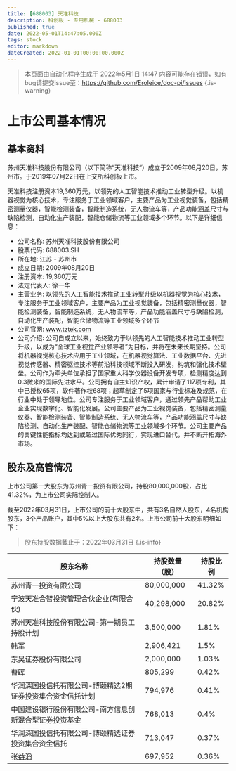 ```yaml
---
title: [688003] 天准科技
description: 科创板 - 专用机械 - 688003
published: true
date: 2022-05-01T14:47:05.000Z
tags: stock
editor: markdown
dateCreated: 2022-01-01T00:00:00.000Z
---
```


> 本页面由自动化程序生成于 2022年5月1日 14:47
> 内容可能存在错误，如有bug请提交issue至：https://github.com/Eroleice/doc-pi/issues
{.is-warning}

# 上市公司基本情况

## 基本资料

苏州天准科技股份有限公司（以下简称“天准科技”）成立于2009年08月20日，苏州市。于2019年07月22日在上交所科创板上市。

天准科技注册资本19,360万元，以领先的人工智能技术推动工业转型升级。以机器视觉为核心技术，专注服务于工业领域客户，主要产品为工业视觉装备，包括精密测量仪器，智能检测装备，智能制造系统，无人物流车等，产品功能涵盖尺寸与缺陷检测，自动化生产装配，智能仓储物流等工业领域多个环节。以下是详细信息：

- 公司名称: 苏州天准科技股份有限公司
- 股票代码: 688003.SH
- 所在地: 江苏 - 苏州市
- 成立日期: 2009年08月20日
- 注册资本: 19,360万元
- 法定代表人: 徐一华
- 主营业务: 以领先的人工智能技术推动工业转型升级以机器视觉为核心技术，专注服务于工业领域客户，主要产品为工业视觉装备，包括精密测量仪器，智能检测装备，智能制造系统，无人物流车等，产品功能涵盖尺寸与缺陷检测，自动化生产装配，智能仓储物流等工业领域多个环节
- 公司官网: www.tztek.com
- 公司介绍: 公司自成立以来，始终致力于以领先的人工智能技术推动工业转型升级，以成为“全球工业视觉产业领导者”为目标，并将在未来长期坚持。公司将机器视觉核心技术应用于工业领域，在机器视觉算法、工业数据平台、先进视觉传感器、精密驱控技术等前沿科技领域不断投入研发，构筑和强化技术壁垒。公司作为牵头单位承担了国家重大科学仪器设备开发专项，检测精度达到0.3微米的国际先进水平。公司拥有自主知识产权，累计申请了117项专利，其中已授权65项，软件著作权68项；起草制定了5项国家与行业标准及规范，在行业中处于领导地位。公司专注服务于工业领域客户，通过领先产品帮助工业企业实现数字化、智能化发展。公司主要产品为工业视觉装备，包括精密测量仪器、智能检测装备、智能制造系统、无人物流车等，产品功能涵盖尺寸与缺陷检测、自动化生产装配、智能仓储物流等工业领域多个环节。公司主要产品的关键性能指标均达到或超过国际优秀同行，实现进口替代，并不断开拓海外市场。


## 股东及高管情况

上市公司第一大股东为苏州青一投资有限公司，持股80,000,000股，占比41.32%，为上市公司实际控制人。

截至2022年03月31日，上市公司的前十大股东中，共有3名自然人股东，4名机构股东，3个产品账户，其中5%以上大股东共有2名。上市公司前十大股东明细如下：

> 股东持股数据截止于：2022年03月31日
{.is-info}

| 股东名称 | 持股数量（股） | 持股比例 |
| --- | --- | --- |
| 苏州青一投资有限公司 | 80,000,000 | 41.32% |
| 宁波天准合智投资管理合伙企业(有限合伙) | 40,298,000 | 20.82% |
| 苏州天准科技股份有限公司-第一期员工持股计划 | 3,500,000 | 1.81% |
| 韩军 | 2,906,421 | 1.5% |
| 东吴证券股份有限公司 | 2,000,000 | 1.03% |
| 曹晖 | 805,299 | 0.42% |
| 华润深国投信托有限公司-博颐精选2期证券投资集合资金信托计划 | 794,976 | 0.41% |
| 中国建设银行股份有限公司-南方信息创新混合型证券投资基金 | 768,013 | 0.4% |
| 华润深国投信托有限公司-博颐精选证券投资集合资金信托 | 713,047 | 0.37% |
| 张益滔 | 697,952 | 0.36% |




